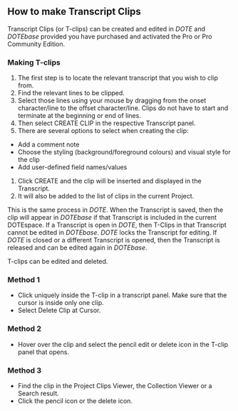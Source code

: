 ## How to make Transcript Clips

Transcript Clips (or T-clips) can be created and edited in _DOTE_ and _DOTEbase_ provided you have purchased and activated the Pro or Pro Community Edition.

### Making T-clips

1. The first step is to locate the relevant transcript that you wish to clip from.
1. Find the relevant lines to be clipped.
1. Select those lines using your mouse by dragging from the onset character/line to the offset character/line.
Clips do not have to start and terminate at the beginning or end of lines.
1. Then select CREATE CLIP in the respective Transcript panel.
1. There are several options to select when creating the clip:
  - Add a comment note
  - Choose the styling (background/foreground colours) and visual style for the clip
  - Add user-defined field names/values
1. Click CREATE and the clip will be inserted and displayed in the Transcript.
1. It will also be added to the list of clips in the current Project.

This is the same process in _DOTE_.
When the Transcript is saved, then the clip will appear in _DOTEbase_ if that Transcript is included in the current DOTEspace.
If a Transcript is open in _DOTE_, then T-Clips in that Transcript cannot be edited in _DOTEbase_.
_DOTE_ locks the Transcript for editing.
If _DOTE_ is closed or a different Transcript is opened, then the Transcript is released and can be edited again in _DOTEbase_.

T-clips can be edited and deleted.

### Method 1

- Click uniquely inside the T-clip in a transcript panel.
Make sure that the cursor is inside only one clip.
- Select Delete Clip at Cursor.

### Method 2

- Hover over the clip and select the pencil edit or delete icon in the T-clip panel that opens.

### Method 3

- Find the clip in the Project Clips Viewer, the Collection Viewer or a Search result.
- Click the pencil icon or the delete icon.